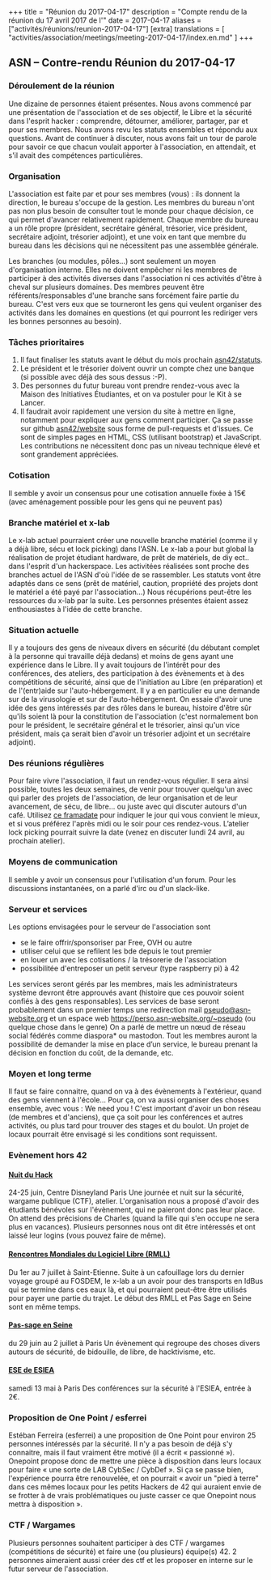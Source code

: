 +++
title = "Réunion du 2017-04-17"
description = "Compte rendu de la réunion du 17 avril 2017 de l'"
date = 2017-04-17
aliases = ["activités/réunions/reunion-2017-04-17"]
[extra]
translations = [
    "activities/association/meetings/meeting-2017-04-17/index.en.md"
]
+++

## ASN – Contre-rendu Réunion du 2017-04-17

### Déroulement de la réunion

Une dizaine de personnes étaient présentes.
Nous avons commencé par une présentation de l'association et de ses objectif,
le Libre et la sécurité dans l'esprit hacker : comprendre, détourner,
améliorer, partager, par et pour ses membres.
Nous avons revu les statuts ensembles et répondu aux questions.
Avant de continuer à discuter, nous avons fait un tour de parole pour savoir ce
que chacun voulait apporter à l'association, en attendait, et s'il avait des
compétences particulières.

### Organisation

L'association est faite par et pour ses membres (vous) : ils donnent la
direction, le bureau s'occupe de la gestion.
Les membres du bureau n'ont pas non plus besoin de consulter tout le monde pour
chaque décision, ce qui permet d'avancer relativement rapidement.
Chaque membre du bureau a un rôle propre (président, secrétaire général,
trésorier, vice président, secrétaire adjoint, trésorier adjoint), et une voix
en tant que membre du bureau dans les décisions qui ne nécessitent pas une
assemblée générale.

Les branches (ou modules, pôles…) sont seulement un moyen d'organisation
interne. Elles ne doivent empêcher ni les membres de participer à des activités
diverses dans l'association ni ces activités d'être à cheval sur plusieurs
domaines.
Des membres peuvent être référents/responsables d'une branche sans forcément
faire partie du bureau. C'est vers eux que se tourneront les gens qui veulent
organiser des activités dans les domaines en questions (et qui pourront les
rediriger vers les bonnes personnes au besoin).

### Tâches prioritaires

1. Il faut finaliser les statuts avant le début du mois prochain [asn42/statuts](https://github.com/asn42/statuts).
2. Le président et le trésorier doivent ouvrir un compte chez une banque (si possible avec déjà des sous dessus :-P).
3. Des personnes du futur bureau vont prendre rendez-vous avec la Maison des Initiatives Étudiantes, et on va postuler pour le Kit à se Lancer.
4. Il faudrait avoir rapidement une version du site à mettre en ligne, notamment pour expliquer aux gens comment participer. Ça se passe sur github [asn42/website](https://github.com/asn42/website) sous forme de pull-requests et d'issues. Ce sont de simples pages en HTML, CSS (utilisant bootstrap) et JavaScript. Les contributions ne nécessitent donc pas un niveau technique élevé et sont grandement appréciées.

### Cotisation

Il semble y avoir un consensus pour une cotisation annuelle fixée à 15€ (avec
aménagement possible pour les gens qui ne peuvent pas)

### Branche matériel et x-lab

Le x-lab actuel pourraient créer une nouvelle branche matériel (comme il y a
déjà libre, sécu et lock picking) dans l'ASN.
Le x-lab a pour but global la réalisation de projet étudiant hardware, de prêt
de matériels, de diy ect.. dans l'esprit d'un hackerspace. Les activitées
réalisées sont proche des branches actuel de l'ASN d'où l'idée de se
rassembler.
Les statuts vont être adaptés dans ce sens (prêt de matériel, caution,
propriété des projets dont le matériel a été payé par l'association…)
Nous récupérions peut-être les ressources du x-lab par la suite.
Les personnes présentes étaient assez enthousiastes à l'idée de cette branche.

### Situation actuelle

Il y a toujours des gens de niveaux divers en sécurité (du débutant complet à
la personne qui travaille déjà dedans) et moins de gens ayant une expérience
dans le Libre.
Il y avait toujours de l'intérêt pour des conférences, des ateliers, des
participation à des évènements et à des compétitions de sécurité, ainsi que de
l'initiation au Libre (en préparation) et de l'(entr)aide sur
l'auto-hébergement.
Il y a en particulier eu une demande sur de la virusologie et sur de
l'auto-hébergement.
On essaie d'avoir une idée des gens intéressés par des rôles dans le bureau,
histoire d'être sûr qu'ils soient là pour la constitution de l'association
(c'est normalement bon pour le président, le secrétaire général et le
trésorier, ainsi qu'un vice président, mais ça serait bien d'avoir un trésorier
adjoint et un secrétaire adjoint).

### Des réunions régulières

Pour faire vivre l'association, il faut un rendez-vous régulier. Il sera ainsi
possible, toutes les deux semaines, de venir pour trouver quelqu'un avec qui
parler des projets de l'association, de leur organisation et de leur
avancement, de sécu, de libre… ou juste avec qui discuter autours d'un café.
Utilisez [ce framadate](https://framadate.org/pvTCTHgWrx8oPd3a) pour indiquer
le jour qui vous convient le mieux, et si vous préférez l'après midi ou le soir
pour ces rendez-vous.
L’atelier lock picking pourrait suivre la date (venez en discuter lundi 24
avril, au prochain atelier).

### Moyens de communication

Il semble y avoir un consensus pour l'utilisation d'un forum.
Pour les discussions instantanées, on a parlé d'irc ou d'un slack-like.

### Serveur et services

Les options envisagées pour le serveur de l'association sont
- se le faire offrir/sponsoriser par Free, OVH ou autre
- utiliser celui que se refilent les bde depuis le tout premier
- en louer un avec les cotisations / la trésorerie de l'association
- possibilitée d'entreposer un petit serveur (type raspberry pi) à 42

Les services seront gérés par les membres, mais les administrateurs système
devront être approuvés avant (histoire que ces pouvoir soient confiés à des
gens responsables).
Les services de base seront probablement dans un premier temps une redirection
mail pseudo@asn-website.org et un espace web
https://perso.asn-website.org/~pseudo (ou quelque chose dans le genre)
On a parlé de mettre un nœud de réseau social fédérés comme diaspora* ou
mastodon.
Tout les membres auront la possibilité de demander la mise en place d’un
service, le bureau prenant la décision en fonction du coût, de la demande, etc.


### Moyen et long terme

Il faut se faire connaitre, quand on va à des évènements à l'extérieur, quand
des gens viennent à l'école…
Pour ça, on va aussi organiser des choses ensemble, avec vous : We need you !
C'est important d'avoir un bon réseau (de membres et d'anciens), que ça soit
pour les conférences et autres activités, ou plus tard pour trouver des stages
et du boulot.
Un projet de locaux pourrait être envisagé si les conditions sont requissent.

### Evènement hors 42

#### [Nuit du Hack](https://nuitduhack.com/)
24-25 juin, Centre Disneyland Paris
Une journée et nuit sur la sécurité, wargame publique (CTF), atelier.
L'organisation nous a proposé d'avoir des étudiants bénévoles sur l'évènement,
qui ne paieront donc pas leur place. On attend des précisions de Charles (quand
la fille qui s'en occupe ne sera plus en vacances). Plusieurs personnes nous
ont dit être intéressés et ont laissé leur logins (vous pouvez faire de même).

#### [Rencontres Mondiales du Logiciel Libre (RMLL)](https://2017.rmll.info/)
Du 1er au 7 juillet à Saint-Etienne.
Suite à un cafouillage lors du dernier voyage groupé au FOSDEM, le x-lab a un
avoir pour des transports en IdBus qui se termine dans ces eaux là, et qui
pourraient peut-être être utilisés pour payer une partie du trajet.
Le début des RMLL et Pas Sage en Seine sont en même temps.

#### [Pas-sage en Seine](https://passageenseine.fr/)
du 29 juin au 2 juillet à Paris
Un évènement qui regroupe des choses divers autours de sécurité, de bidouille,
de libre, de hacktivisme, etc.

#### [ESE de ESIEA](https://ese.esiea.fr/)
samedi 13 mai à Paris
Des conférences sur la sécurité à l'ESIEA, entrée à 2€.

### Proposition de One Point / esferrei

Estéban Ferreira (esferrei) a une proposition de One Point pour environ 25
personnes intéressés par la sécurité. Il n'y a pas besoin de déjà s'y
connaitre, mais il faut vraiment être motivé (il a écrit « passionné »).
Onepoint propose donc de mettre une pièce à disposition dans leurs locaux pour
faire « une sorte de LAB CybSec / CybDef ».
Si ça se passe bien, l'expérience pourra être renouvelée, et on pourrait «
avoir un "pied à terre" dans ces mêmes locaux pour les petits Hackers de 42 qui
auraient envie de se frotter à de vrais problématiques ou juste casser ce que
Onepoint nous mettra à disposition ».

### CTF / Wargames
Plusieurs personnes souhaitent participer à des CTF / wargames (compétitions de
sécurité) et faire une (ou plusieurs) équipe(s) 42. 2 personnes aimeraient
aussi créer des ctf et les proposer en interne sur le futur serveur de
l'association.
